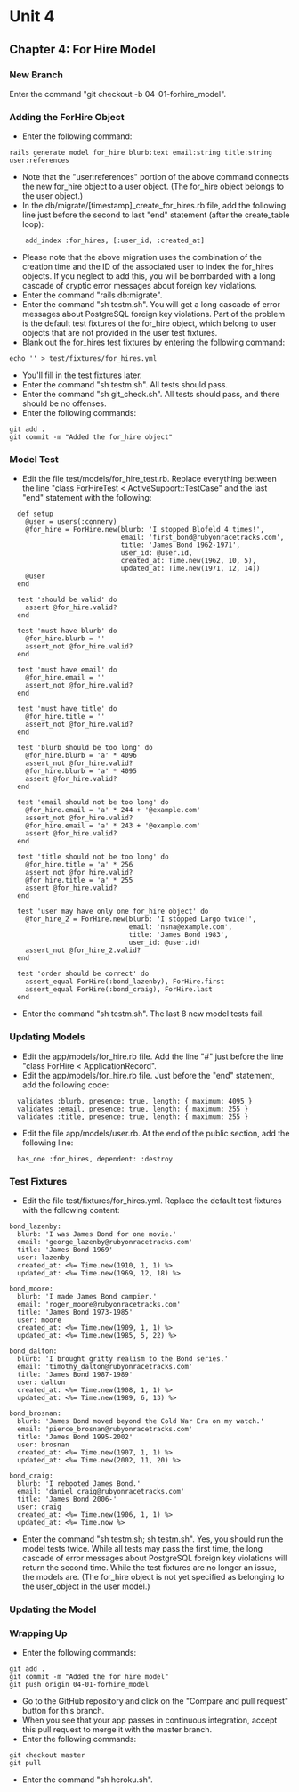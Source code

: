 # Unit 4
## Chapter 4: For Hire Model

### New Branch
Enter the command "git checkout -b 04-01-forhire_model".

### Adding the ForHire Object
* Enter the following command:
```
rails generate model for_hire blurb:text email:string title:string user:references
```
* Note that the "user:references" portion of the above command connects the new for_hire object to a user object.  (The for_hire object belongs to the user object.)
* In the db/migrate/[timestamp]_create_for_hires.rb file, add the following line just before the second to last "end" statement (after the create_table loop):
```
    add_index :for_hires, [:user_id, :created_at]
```
* Please note that the above migration uses the combination of the creation time and the ID of the associated user to index the for_hires objects.  If you neglect to add this, you will be bombarded with a long cascade of cryptic error messages about foreign key violations.
* Enter the command "rails db:migrate".
* Enter the command "sh testm.sh".  You will get a long cascade of error messages about PostgreSQL foreign key violations.  Part of the problem is the default test fixtures of the for_hire object, which belong to user objects that are not provided in the user test fixtures.
* Blank out the for_hires test fixtures by entering the following command:
```
echo '' > test/fixtures/for_hires.yml
```
* You'll fill in the test fixtures later.
* Enter the command "sh testm.sh".  All tests should pass.
* Enter the command "sh git_check.sh".  All tests should pass, and there should be no offenses.
* Enter the following commands:
```
git add .
git commit -m "Added the for_hire object"
```

### Model Test
* Edit the file test/models/for_hire_test.rb.  Replace everything between the line "class ForHireTest < ActiveSupport::TestCase" and the last "end" statement with the following:
```
  def setup
    @user = users(:connery)
    @for_hire = ForHire.new(blurb: 'I stopped Blofeld 4 times!',
                            email: 'first_bond@rubyonracetracks.com',
                            title: 'James Bond 1962-1971',
                            user_id: @user.id,
                            created_at: Time.new(1962, 10, 5),
                            updated_at: Time.new(1971, 12, 14))
    @user
  end

  test 'should be valid' do
    assert @for_hire.valid?
  end

  test 'must have blurb' do
    @for_hire.blurb = ''
    assert_not @for_hire.valid?
  end

  test 'must have email' do
    @for_hire.email = ''
    assert_not @for_hire.valid?
  end

  test 'must have title' do
    @for_hire.title = ''
    assert_not @for_hire.valid?
  end

  test 'blurb should be too long' do
    @for_hire.blurb = 'a' * 4096
    assert_not @for_hire.valid?
    @for_hire.blurb = 'a' * 4095
    assert @for_hire.valid?
  end

  test 'email should not be too long' do
    @for_hire.email = 'a' * 244 + '@example.com'
    assert_not @for_hire.valid?
    @for_hire.email = 'a' * 243 + '@example.com'
    assert @for_hire.valid?
  end

  test 'title should not be too long' do
    @for_hire.title = 'a' * 256
    assert_not @for_hire.valid?
    @for_hire.title = 'a' * 255
    assert @for_hire.valid?
  end

  test 'user may have only one for_hire object' do
    @for_hire_2 = ForHire.new(blurb: 'I stopped Largo twice!',
                              email: 'nsna@example.com',
                              title: 'James Bond 1983',
                              user_id: @user.id)
    assert_not @for_hire_2.valid?
  end

  test 'order should be correct' do
    assert_equal ForHire(:bond_lazenby), ForHire.first
    assert_equal ForHire(:bond_craig), ForHire.last
  end
```
* Enter the command "sh testm.sh".  The last 8 new model tests fail.

### Updating Models
* Edit the app/models/for_hire.rb file.  Add the line "#" just before the line "class ForHire < ApplicationRecord".
* Edit the app/models/for_hire.rb file.  Just before the "end" statement, add the following code:
```
  validates :blurb, presence: true, length: { maximum: 4095 }
  validates :email, presence: true, length: { maximum: 255 }
  validates :title, presence: true, length: { maximum: 255 }
```
* Edit the file app/models/user.rb.  At the end of the public section, add the following line:
```
  has_one :for_hires, dependent: :destroy
```


### Test Fixtures
* Edit the file test/fixtures/for_hires.yml.  Replace the default test fixtures with the following content:
```
bond_lazenby:
  blurb: 'I was James Bond for one movie.'
  email: 'george_lazenby@rubyonracetracks.com'
  title: 'James Bond 1969'
  user: lazenby
  created_at: <%= Time.new(1910, 1, 1) %>
  updated_at: <%= Time.new(1969, 12, 18) %>

bond_moore:
  blurb: 'I made James Bond campier.'
  email: 'roger_moore@rubyonracetracks.com'
  title: 'James Bond 1973-1985'
  user: moore
  created_at: <%= Time.new(1909, 1, 1) %>
  updated_at: <%= Time.new(1985, 5, 22) %>

bond_dalton:
  blurb: 'I brought gritty realism to the Bond series.'
  email: 'timothy_dalton@rubyonracetracks.com'
  title: 'James Bond 1987-1989'
  user: dalton
  created_at: <%= Time.new(1908, 1, 1) %>
  updated_at: <%= Time.new(1989, 6, 13) %>

bond_brosnan:
  blurb: 'James Bond moved beyond the Cold War Era on my watch.'
  email: 'pierce_brosnan@rubyonracetracks.com'
  title: 'James Bond 1995-2002'
  user: brosnan
  created_at: <%= Time.new(1907, 1, 1) %>
  updated_at: <%= Time.new(2002, 11, 20) %>

bond_craig:
  blurb: 'I rebooted James Bond.'
  email: 'daniel_craig@rubyonracetracks.com'
  title: 'James Bond 2006-'
  user: craig
  created_at: <%= Time.new(1906, 1, 1) %>
  updated_at: <%= Time.now %>
```
* Enter the command "sh testm.sh; sh testm.sh".  Yes, you should run the model tests twice.  While all tests may pass the first time, the long cascade of error messages about PostgreSQL foreign key violations will return the second time.  While the test fixtures are no longer an issue, the models are.  (The for_hire object is not yet specified as belonging to the user_object in the user model.)




### Updating the Model

### Wrapping Up
* Enter the following commands:
```
git add .
git commit -m "Added the for hire model"
git push origin 04-01-forhire_model
```
* Go to the GitHub repository and click on the "Compare and pull request" button for this branch.
* When you see that your app passes in continuous integration, accept this pull request to merge it with the master branch.
* Enter the following commands:
```
git checkout master
git pull
```
* Enter the command "sh heroku.sh".
